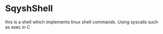 # SqyshShell
this is a shell which implements linux shell commands. Using syscalls such as exec in C
